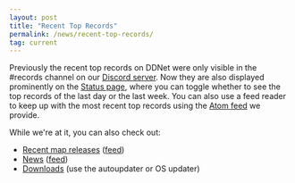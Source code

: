 ```yaml
---
layout: post
title: "Recent Top Records"
permalink: /news/recent-top-records/
tag: current
---
```


Previously the recent top records on DDNet were only visible in the #records channel on our [Discord server](/discord). Now they are also displayed prominently on the [Status page](/status/), where you can toggle whether to see the top records of the last day or the last week. You can also use a feed reader to keep up with the most recent top records using the [Atom feed](https://ddnet.tw/status/records/feed/) we provide.

While we're at it, you can also check out:
- [Recent map releases](https://ddnet.tw/releases/) ([feed](https://ddnet.tw/releases/feed/))
- [News](https://ddnet.tw/news/) ([feed](https://ddnet.tw/feed/))
- [Downloads](https://ddnet.tw/downloads/) (use the autoupdater or OS updater)
